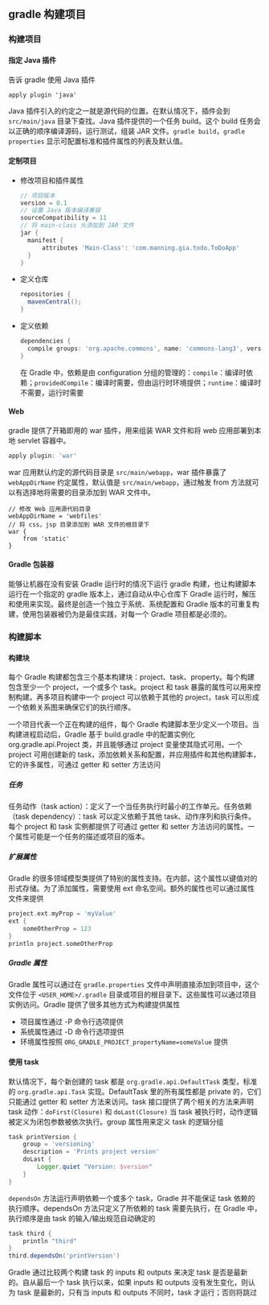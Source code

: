 ## gradle 构建项目

### 构建项目

#### 指定 Java 插件

告诉 gradle 使用 Java 插件

```
apply plugin 'java'
```

Java 插件引入的约定之一就是源代码的位置。在默认情况下，插件会到 `src/main/java` 目录下查找。Java 插件提供的一个任务 build。这个 build 任务会以正确的顺序编译源码，运行测试，组装 JAR 文件。`gradle build`，`gradle properties` 显示可配置标准和插件属性的列表及默认值。

#### 定制项目

* 修改项目和插件属性

  ```groovy
  // 项目版本
  version = 0.1
  // 设置 Java 版本编译兼容
  sourceCompatibility = 11
  // 将 main-class 头添加到 JAR 文件
  jar {
  	manifest {
  		attributes 'Main-Class': 'com.manning.gia.todo.ToDoApp'
  	}
  }
  ```

* 定义仓库

  ```groovy
  repositories {
  	mavenCentral();
  }
  ```

* 定义依赖

  ```groovy
  dependencies {
  	compile groups: 'org.apache.commons', name: 'commons-lang3', version: '3.1'
  }
  ```

  在 Gradle 中，依赖是由 configuration 分组的管理的：`compile`：编译时依赖；`providedCompile`：编译时需要，但由运行时环境提供；`runtime`：编译时不需要，运行时需要

#### Web

gradle 提供了开箱即用的 war 插件，用来组装 WAR 文件和将 web 应用部署到本地 servlet 容器中。

```groovy
apply plugin: 'war'
```

war 应用默认约定的源代码目录是  `src/main/webapp`，war 插件暴露了 `webAppDirName` 约定属性，默认值是 `src/main/webapp`，通过触发 from 方法就可以有选择地将需要的目录添加到 WAR 文件中。

```gr
// 修改 Web 应用源代码目录
webAppDirName = 'webfiles'
// 将 css，jsp 目录添加到 WAR 文件的根目录下
war {
	from 'static'
}
```

#### Gradle 包装器

能够让机器在没有安装 Gradle 运行时的情况下运行 gradle 构建，也让构建脚本运行在一个指定的 gradle 版本上，通过自动从中心仓库下 Gradle 运行时，解压和使用来实现。最终是创造一个独立于系统、系统配置和 Gradle 版本的可重复构建，使用包装器被仍为是最佳实践，对每一个 Gradle 项目都是必须的。

### 构建脚本

#### 构建块

每个 Gradle 构建都包含三个基本构建块：project、task、property。每个构建包含至少一个 project，一个或多个 task。project 和 task 暴露的属性可以用来控制构建。再多项目构建中一个 project 可以依赖于其他的 project，task 可以形成一个依赖关系图来确保它们的执行顺序。

一个项目代表一个正在构建的组件，每个 Gradle 构建脚本至少定义一个项目。当构建进程启动后，Gradle 基于 build.gradle 中的配置实例化 org.gradle.api.Project 类，并且能够通过 project 变量使其隐式可用。一个 project 可用创建新的 task，添加依赖关系和配置，并应用插件和其他构建脚本，它的许多属性，可通过 getter 和 setter 方法访问

##### 任务

任务动作（task action）：定义了一个当任务执行时最小的工作单元。任务依赖（task dependency）：task 可以定义依赖于其他 task、动作序列和执行条件。每个 project 和 task 实例都提供了可通过 getter 和 setter 方法访问的属性。一个属性可能是一个任务的描述或项目的版本。

##### 扩展属性

Gradle 的很多领域模型类提供了特别的属性支持。在内部，这个属性以键值对的形式存储。为了添加属性，需要使用 ext 命名空间。额外的属性也可以通过属性文件来提供

```groovy
project.ext.myProp = 'myValue'
ext {
    someOtherProp = 123
}
println project.someOtherProp
```

##### Gradle 属性

Gradle 属性可以通过在 `gradle.properties` 文件中声明直接添加到项目中，这个文件位于 `<USER_HOME>/.gradle` 目录或项目的根目录下。这些属性可以通过项目实例访问。Gradle 提供了很多其他方式为构建提供属性

* 项目属性通过 -P 命令行选项提供
* 系统属性通过 -D 命令行选项提供
* 环境属性按照 `ORG_GRADLE_PROJECT_propertyName=someValue` 提供

#### 使用 task

默认情况下，每个新创建的 task 都是 `org.gradle.api.DefaultTask` 类型，标准的 `org.gradle.api.Task` 实现。DefaultTask 里的所有属性都是 private 的，它们只能通过 getter 和 setter 方法来访问。task 接口提供了两个相关的方法来声明 task 动作：`doFirst(Closure)` 和 `doLast(Closure)` 当 task 被执行时，动作逻辑被定义为闭包参数被依次执行。group 属性用来定义 task 的逻辑分组

```groovy
task printVersion {
    group = 'versioning'
    description = 'Prints project version'
    doLast {
        Logger.quiet "Version: $version"
    }
}
```

`dependsOn` 方法运行声明依赖一个或多个 task，Gradle 并不能保证 task 依赖的执行顺序。dependsOn 方法只定义了所依赖的 task 需要先执行，在 Gradle 中，执行顺序是由 task 的输入/输出规范自动确定的

```groovy
task third {
    println "third"
}
third.dependsOn('printVersion')
```

Gradle 通过比较两个构建 task 的 inputs 和 outputs 来决定 task 是否是最新的。自从最后一个 task 执行以来，如果 inputs 和 outputs 没有发生变化，则认为 task 是最新的，只有当 inputs 和 outputs 不同时，task 才运行；否则将跳过

